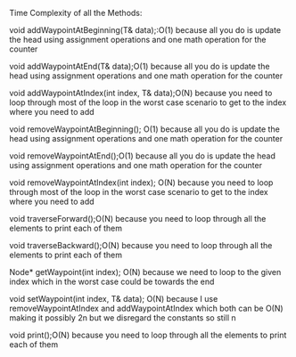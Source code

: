 Time Complexity of all the Methods:


void addWaypointAtBeginning(T& data);:O(1) because all you do is update the head using assignment operations and one math operation for the counter

void addWaypointAtEnd(T& data);O(1)  because all you do is update the head using assignment operations and one math operation for the counter

void addWaypointAtIndex(int index, T& data);O(N) because you need to loop through most of the loop in the worst case scenario to get to the index where you need to add

void removeWaypointAtBeginning(); O(1) because all you do is update the head using assignment operations and one math operation for the counter

void removeWaypointAtEnd();O(1)  because all you do is update the head using assignment operations and one math operation for the counter

void removeWaypointAtIndex(int index); O(N) because you need to loop through most of the loop in the worst case scenario to get to the index where you need to add

void traverseForward();O(N) because you need to loop through all the elements to print each of them

void traverseBackward();O(N) because you need to loop through all the elements to print each of them

Node<T>* getWaypoint(int index); O(N) because we need to loop to the given index which in the worst case could be towards the end

void setWaypoint(int index, T& data); O(N) because I use removeWaypointAtIndex and addWaypointAtIndex which both can be O(N) making it possibly 2n but we disregard the constants so still n

void print();O(N) because you need to loop through all the elements to print each of them